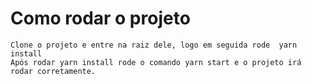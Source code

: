 # Como rodar o projeto
 
    Clone o projeto e entre na raiz dele, logo em seguida rode  yarn install
    Após rodar yarn install rode o comando yarn start e o projeto irá rodar corretamente.
 
 
